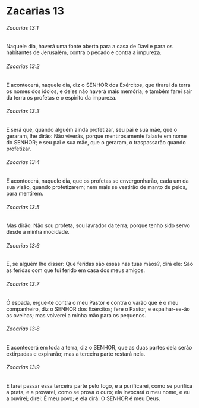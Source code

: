 # Zacarias 13

###### Zacarias 13:1

Naquele dia, haverá uma fonte aberta para a casa de Davi e para os habitantes de Jerusalém, contra o pecado e contra a impureza.

###### Zacarias 13:2

E acontecerá, naquele dia, diz o SENHOR dos Exércitos, que tirarei da terra os nomes dos ídolos, e deles não haverá mais memória; e também farei sair da terra os profetas e o espírito da impureza.

###### Zacarias 13:3

E será que, quando alguém ainda profetizar, seu pai e sua mãe, que o geraram, lhe dirão: Não viverás, porque mentirosamente falaste em nome do SENHOR; e seu pai e sua mãe, que o geraram, o traspassarão quando profetizar.

###### Zacarias 13:4

E acontecerá, naquele dia, que os profetas se envergonharão, cada um da sua visão, quando profetizarem; nem mais se vestirão de manto de pelos, para mentirem.

###### Zacarias 13:5

Mas dirão: Não sou profeta, sou lavrador da terra; porque tenho sido servo desde a minha mocidade.

###### Zacarias 13:6

E, se alguém lhe disser: Que feridas são essas nas tuas mãos?, dirá ele: São as feridas com que fui ferido em casa dos meus amigos.

###### Zacarias 13:7

Ó espada, ergue-te contra o meu Pastor e contra o varão que é o meu companheiro, diz o SENHOR dos Exércitos; fere o Pastor, e espalhar-se-ão as ovelhas; mas volverei a minha mão para os pequenos.

###### Zacarias 13:8

E acontecerá em toda a terra, diz o SENHOR, que as duas partes dela serão extirpadas e expirarão; mas a terceira parte restará nela.

###### Zacarias 13:9

E farei passar essa terceira parte pelo fogo, e a purificarei, como se purifica a prata, e a provarei, como se prova o ouro; ela invocará o meu nome, e eu a ouvirei; direi: É meu povo; e ela dirá: O SENHOR é meu Deus.

